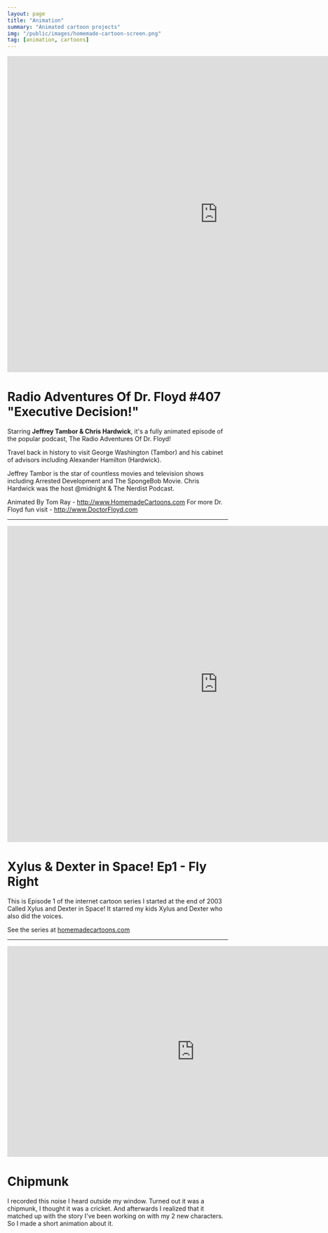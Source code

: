 ```yaml
---
layout: page
title: "Animation"
summary: "Animated cartoon projects"
img: "/public/images/homemade-cartoon-screen.png"
tag: [animation, cartoons]
---
```


<div class="video">
  <div class="video-wrapper">
      <iframe width="960" height="720" src="https://www.youtube.com/embed/bcG0WBJ2oD8?rel=0&amp;showinfo=0" frameborder="0" allowfullscreen></iframe>
  </div>
</div>

Radio Adventures Of Dr. Floyd #407 "Executive Decision!"
========================================================

Starring **Jeffrey Tambor & Chris Hardwick**, it's a fully animated episode of the popular podcast, The Radio Adventures Of Dr. Floyd!

Travel back in history to visit George Washington (Tambor) and his cabinet of advisors including Alexander Hamilton (Hardwick).

Jeffrey Tambor is the star of countless movies and television shows including Arrested Development and The SpongeBob Movie. Chris Hardwick was the host @midnight & The Nerdist Podcast.

Animated By Tom Ray - http://www.HomemadeCartoons.com
For more Dr. Floyd fun visit - http://www.DoctorFloyd.com

---

<div class="video">
  <div class="video-wrapper">
      <iframe width="960" height="720" src="https://www.youtube.com/embed/Feb6eRUNRfU?rel=0&amp;showinfo=0" frameborder="0" allowfullscreen></iframe>
  </div>
</div>

Xylus & Dexter in Space! Ep1 - Fly Right
========================================

This is Episode 1 of the internet cartoon series I started at the end of 2003 Called Xylus and Dexter in Space! It starred my kids Xylus and Dexter who also did the voices.

See the series at [homemadecartoons.com](http://homemadecartoons.com)

---

<div class="video">
  <div class="video-wrapper">
      <iframe width="853" height="480" src="https://www.youtube.com/embed/-nAskBDpDm4?rel=0&amp;showinfo=0" frameborder="0" allowfullscreen></iframe>
  </div>
</div>

Chipmunk
========

I recorded this noise I heard outside my window. Turned out it was a chipmunk, I thought it was a cricket. And afterwards I realized that it matched up with the story I've been working on with my 2 new characters. So I made a short animation about it.
